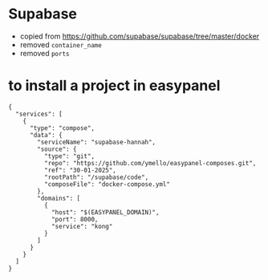 # Supabase

- copied from https://github.com/supabase/supabase/tree/master/docker
- removed `container_name`
- removed `ports`


# to install a project in easypanel

```
{
  "services": [
    {
      "type": "compose",
      "data": {
        "serviceName": "supabase-hannah",
        "source": {
          "type": "git",
          "repo": "https://github.com/ymello/easypanel-composes.git",
          "ref": "30-01-2025",
          "rootPath": "/supabase/code",
          "composeFile": "docker-compose.yml"
        },
        "domains": [
          {
            "host": "$(EASYPANEL_DOMAIN)",
            "port": 8000,
            "service": "kong"
          }
        ]
      }
    }
  ]
}

```